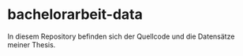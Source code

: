 # bachelorarbeit-data
In diesem Repository befinden sich der Quellcode und die Datensätze meiner Thesis.

